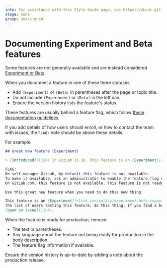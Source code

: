 ```yaml
---
info: For assistance with this Style Guide page, see https://about.gitlab.com/handbook/product/ux/technical-writing/#assignments-to-other-projects-and-subjects
stage: none
group: unassigned
---
```


# Documenting Experiment and Beta features

Some features are not generally available and are instead considered
[Experiment or Beta](../../policy/experiment-beta-support.md).

When you document a feature in one of these three statuses:

- Add `(Experiment)` or `(Beta)` in parentheses after the page or topic title.
- Do not include `(Experiment)` or `(Beta)` in the left nav.
- Ensure the version history lists the feature's status.

These features are usually behind a feature flag, which follow [these documentation guidelines](feature_flags.md).

If you add details of how users should enroll, or how to contact the team with issues,
the `FLAG:` note should be above these details.

For example:

```markdown
## Great new feature (Experiment)

> [Introduced](link) in GitLab 15.10. This feature is an [Experiment](<link_to>/policy/experiment-beta-support.md).

FLAG:
On self-managed GitLab, by default this feature is not available.
To make it available, ask an administrator to enable the feature flag named `example_flag`.
On GitLab.com, this feature is not available. This feature is not ready for production use.

Use this great new feature when you need to do this new thing.

This feature is an [Experiment](<link_to>/policy/experiment-beta-support.md). To join
the list of users testing this feature, do this thing. If you find a bug,
[open an issue](link).
```

When the feature is ready for production, remove:

- The text in parentheses.
- Any language about the feature not being ready for production in the body
  description.
- The feature flag information if available.

Ensure the version history is up-to-date by adding a note about the production release.
